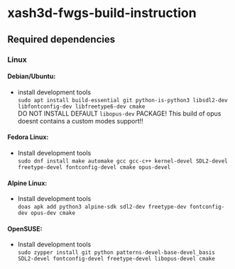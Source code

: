 # xash3d-fwgs-build-instruction
## Required dependencies
### Linux
#### Debian/Ubuntu:
* install development tools \
`sudo apt install build-essential git python-is-python3 libsdl2-dev libfontconfig-dev libfreetype6-dev cmake` \
DO NOT INSTALL DEFAULT `libopus-dev` PACKAGE! This build of opus doesnt contains a custom modes support!!
#### Fedora Linux:
* Install development tools \
`sudo dnf install make automake gcc gcc-c++ kernel-devel SDL2-devel freetype-devel fontconfig-devel cmake opus-devel` 
#### Alpine Linux:
* Install development tools \
`doas apk add python3 alpine-sdk sdl2-dev freetype-dev fontconfig-dev opus-dev cmake` 
#### OpenSUSE:
* Install development tools \
`sudo zypper install git python patterns-devel-base-devel_basis SDL2-devel fontconfig-devel freetype-devel libopus-devel cmake`
